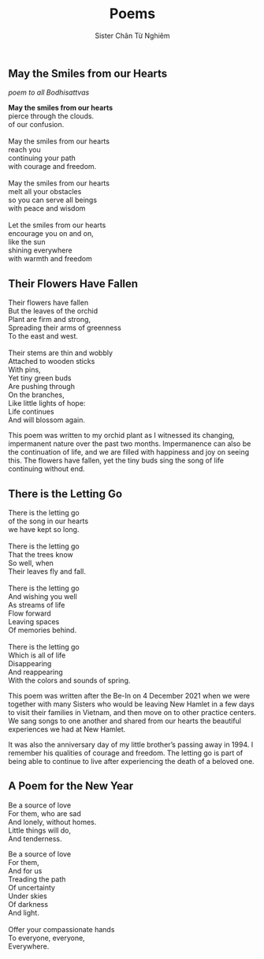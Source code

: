﻿---
title: Poems
author: Sister Chân Từ Nghiêm
---

## May the Smiles from our Hearts
*poem to all Bodhisattvas*
<!-- 9 December 2021 -->

<div class="verse"><p>
<b>May the smiles from our hearts</b><br/>
pierce through the clouds.<br/>
of our confusion.<br/>
<br/>
May the smiles from our hearts<br/>
reach you<br/>
continuing your path<br/>
with courage and freedom.<br/>
<br/>
May the smiles from our hearts<br/>
melt all your obstacles<br/>
so you can serve all beings<br/>
with peace and wisdom<br/>
<br/>
Let the smiles from our hearts<br/>
encourage you on and on,<br/>
like the sun<br/>
shining everywhere<br/>
with warmth and freedom</p></div>



<!-- USED: P An -->
## Their Flowers Have Fallen
<!-- 18 December 2021 -->

<div class="verse"><p>Their flowers have fallen<br/>
But the leaves of the orchid<br/>
Plant are firm and strong,<br/>
Spreading their arms of greenness<br/>
To the east and west.<br/>
<br/>
Their stems are thin and wobbly<br/>
Attached to wooden sticks<br/>
With pins,<br/>
Yet tiny green buds<br/>
Are pushing through<br/>
On the branches,<br/>
Like little lights of hope:<br/>
Life continues<br/>
And will blossom again.</p></div>

This poem was written to my orchid plant as I witnessed its changing, impermanent nature over the past two months. Impermanence can also be the continuation of life, and we are filled with happiness and joy on seeing this. The flowers have fallen, yet the tiny buds sing the song of life continuing without end.

## There is the Letting Go

<div class="verse"><p>There is the letting go <br/>
of the song in our hearts<br/>
we have kept so long.<br/>
<br/>
There is the letting go<br/>
That the trees know<br/>
So well, when<br/>
Their leaves fly and fall.<br/>
<br/>
There is the letting go<br/>
And wishing you well<br/>
As streams of life<br/>
Flow forward<br/>
Leaving spaces<br/>
Of memories behind.<br/>
<br/>
There is the letting go<br/>
Which is all of life<br/>
Disappearing<br/>
And reappearing<br/>
With the colors and sounds of spring.</p></div>

This poem was written after the Be-In on 4 December 2021 when we were together with many Sisters who would be leaving New Hamlet in a few days to visit their families in Vietnam, and then move on to other practice centers. We sang songs to one another and shared from our hearts the beautiful experiences we had at New Hamlet.

It was also the anniversary day of my little brother’s passing away in 1994. I remember his qualities of courage and freedom. The letting go is part of being able to continue to live after experiencing the death of a beloved one.


## A Poem for the New Year
<!-- 25 December 2021 -->

<div class="verse"><p>Be a source of love<br/>
For them, who are sad<br/>
And lonely, without homes.<br/>
Little things will do, <br/>
And tenderness.</p>

<p>Be a source of love<br/>
For them,<br/>
And for us<br/>
Treading the path<br/>
Of uncertainty<br/>
Under skies<br/>
Of darkness<br/>
And  light.<br/>
<br/>
Offer your compassionate hands<br/>
To everyone, everyone,<br/>
Everywhere.</p></div>
